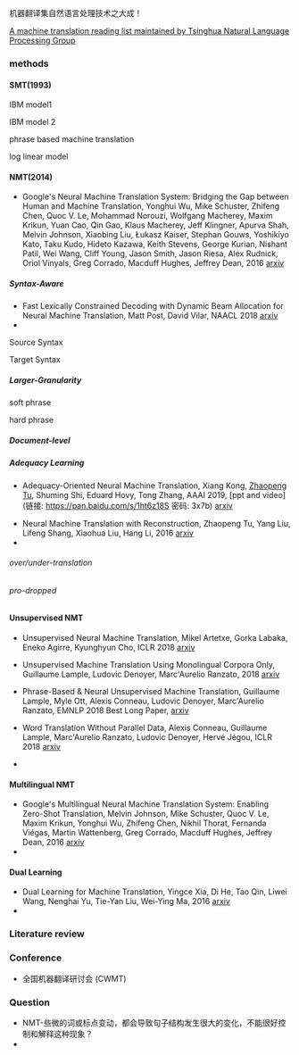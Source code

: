 机器翻译集自然语言处理技术之大成！

[A machine translation reading list maintained by Tsinghua Natural Language Processing Group](https://github.com/THUNLP-MT/MT-Reading-List)



### methods

#### SMT(1993)

IBM model1

IBM model 2

phrase based machine translation

log linear model

#### NMT(2014)

+ Google's Neural Machine Translation System: Bridging the Gap between Human and Machine Translation, Yonghui Wu, Mike Schuster, Zhifeng Chen, Quoc V. Le, Mohammad Norouzi, Wolfgang Macherey, Maxim Krikun, Yuan Cao, Qin Gao, Klaus Macherey, Jeff Klingner, Apurva Shah, Melvin Johnson, Xiaobing Liu, Łukasz Kaiser, Stephan Gouws, Yoshikiyo Kato, Taku Kudo, Hideto Kazawa, Keith Stevens, George Kurian, Nishant Patil, Wei Wang, Cliff Young, Jason Smith, Jason Riesa, Alex Rudnick, Oriol Vinyals, Greg Corrado, Macduff Hughes, Jeffrey Dean, 2016 [arxiv](https://arxiv.org/abs/1609.08144) 

##### Syntax-Aware

+ Fast Lexically Constrained Decoding with Dynamic Beam Allocation for Neural Machine Translation, Matt Post, David Vilar, NAACL 2018 [arxiv](https://arxiv.org/abs/1804.06609) 
+ 



Source Syntax

Target Syntax

##### Larger-Granularity

soft phrase

hard phrase

##### Document-level

##### Adequacy Learning

- Adequacy-Oriented Neural Machine Translation, Xiang Kong, [Zhaopeng Tu](http://www.zptu.net/), Shuming Shi, Eduard Hovy, Tong Zhang, AAAI 2019, [ppt and video](链接: https://pan.baidu.com/s/1ht6z18S 密码: 3x7b) [arxiv](https://arxiv.org/abs/1811.08541v1) 

+ Neural Machine Translation with Reconstruction, Zhaopeng Tu, Yang Liu, Lifeng Shang, Xiaohua Liu, Hang Li, 2016 [arxiv](https://arxiv.org/abs/1611.01874v1) 
+ 

###### over/under-translation

###### pro-dropped



#### Unsupervised NMT

- Unsupervised Neural Machine Translation, Mikel Artetxe, Gorka Labaka, Eneko Agirre, Kyunghyun Cho, ICLR 2018 [arxiv](https://arxiv.org/abs/1710.11041) 

- Unsupervised Machine Translation Using Monolingual Corpora Only, Guillaume Lample, Ludovic Denoyer, Marc'Aurelio Ranzato, 2018 [arxiv](https://arxiv.org/abs/1711.00043v1) 

- Phrase-Based & Neural Unsupervised Machine Translation, Guillaume Lample, Myle Ott, Alexis Conneau, Ludovic Denoyer, Marc'Aurelio Ranzato, EMNLP 2018 Best Long Paper, [arxiv](https://arxiv.org/abs/1804.07755) 
- Word Translation Without Parallel Data, Alexis Conneau, Guillaume Lample, Marc'Aurelio Ranzato, Ludovic Denoyer, Hervé Jégou, ICLR 2018 [arxiv](https://arxiv.org/abs/1710.04087) 
- 

#### Multilingual NMT

+ Google's Multilingual Neural Machine Translation System: Enabling Zero-Shot Translation, Melvin Johnson, Mike Schuster, Quoc V. Le, Maxim Krikun, Yonghui Wu, Zhifeng Chen, Nikhil Thorat, Fernanda Viégas, Martin Wattenberg, Greg Corrado, Macduff Hughes, Jeffrey Dean, 2016 [arxiv](https://arxiv.org/abs/1611.04558) 
+ 

#### Dual Learning

+ Dual Learning for Machine Translation, Yingce Xia, Di He, Tao Qin, Liwei Wang, Nenghai Yu, Tie-Yan Liu, Wei-Ying Ma, 2016 [arxiv](https://arxiv.org/abs/1611.00179) 
+ 

### Literature review



### Conference

+ 全国机器翻译研讨会 (CWMT)




### Question

+ NMT-些微的词或标点变动，都会导致句子结构发生很大的变化，不能很好控制和解释这种现象？
+ 